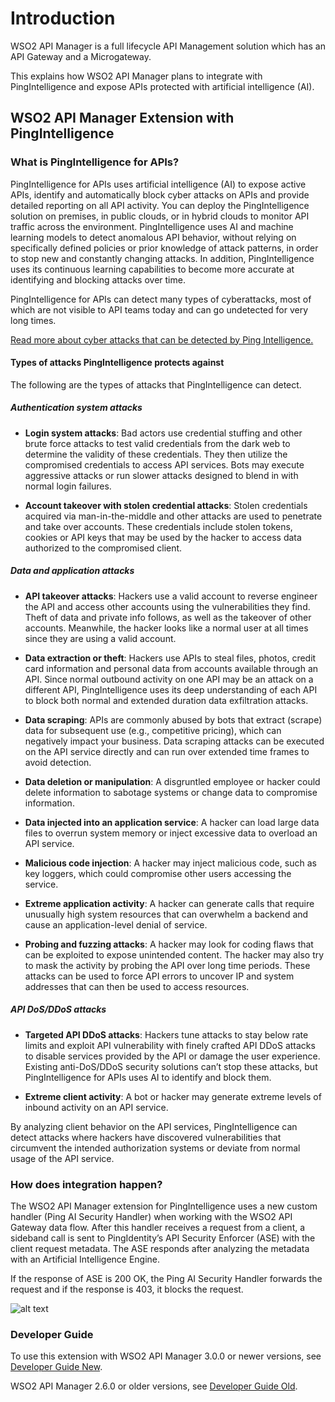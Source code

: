 # Introduction

WSO2 API Manager is a full lifecycle API Management solution which has an API Gateway and a Microgateway.

This explains how WSO2 API Manager plans to integrate with PingIntelligence and expose APIs protected with
artificial intelligence (AI).

## WSO2 API Manager Extension with PingIntelligence

### What is PingIntelligence for APIs?
PingIntelligence for APIs uses artificial intelligence (AI) to expose active APIs, identify and automatically block cyber attacks on APIs and provide detailed reporting on all API activity. You can deploy the PingIntelligence solution on premises, in public clouds, or in hybrid clouds to monitor API traffic across the environment. PingIntelligence uses AI and machine learning models to detect anomalous API behavior, without relying on specifically defined policies or prior knowledge of attack patterns, in order to stop new and constantly changing attacks. In addition, PingIntelligence uses its continuous learning capabilities to become more accurate at identifying and blocking attacks over time.

PingIntelligence for APIs can detect many types of cyberattacks, most of which are not visible to API teams today and can go undetected for very long times.

[Read more about cyber attacks that can be detected by Ping Intelligence.](https://github.com/wso2-extensions/apim-handler-pingai/blob/master/DEVELOPER_GUIDE.md#types-of-attacks-pingintelligence-protects-against)

#### Types of attacks PingIntelligence protects against
The following are the types of attacks that PingIntelligence can detect.

##### Authentication system attacks
 - **Login system attacks**: Bad actors use credential stuffing and other brute force attacks to test valid credentials from the dark web to determine the validity of these credentials. They then utilize the compromised credentials to access API services. Bots may execute aggressive attacks or run slower attacks designed to blend in with normal login failures.

 - **Account takeover with stolen credential attacks**: Stolen credentials acquired via man-in-the-middle and other attacks are used to penetrate and take over accounts. These credentials include stolen tokens, cookies or API keys that may be used by the hacker to access data authorized to the compromised client.

##### Data and application attacks
 - **API takeover attacks**: Hackers use a valid account to reverse engineer the API and access other accounts using the vulnerabilities they find. Theft of data and private info follows, as well as the takeover of other accounts. Meanwhile, the hacker looks like a normal user at all times since they are using a valid account.

 - **Data extraction or theft**: Hackers use APIs to steal files, photos, credit card information and personal data from accounts available through an API. Since normal outbound activity on one API may be an attack on a different API, PingIntelligence uses its deep understanding of each API to block both normal and extended duration data exfiltration attacks.

 - **Data scraping**: APIs are commonly abused by bots that extract (scrape) data for subsequent use (e.g., competitive pricing), which can negatively impact your business. Data scraping attacks can be executed on the API service directly and can run over extended time frames to avoid detection.

 - **Data deletion or manipulation**: A disgruntled employee or hacker could delete information to sabotage systems or change data to compromise information.

 - **Data injected into an application service**: A hacker can load large data files to overrun system memory or inject excessive data to overload an API service.

 - **Malicious code injection**: A hacker may inject malicious code, such as key loggers, which could compromise other users accessing the service.

 - **Extreme application activity**: A hacker can generate calls that require unusually high system resources that can overwhelm a backend and cause an application-level denial of service.

 - **Probing and fuzzing attacks**: A hacker may look for coding flaws that can be exploited to expose unintended content. The hacker may also try to mask the activity by probing the API over long time periods. These attacks can be used to force API errors to uncover IP and system addresses that can then be used to access resources.

##### API DoS/DDoS attacks
 - **Targeted API DDoS attacks**: Hackers tune attacks to stay below rate limits and exploit API vulnerability with finely crafted API DDoS attacks to disable services provided by the API or damage the user experience. Existing anti-DoS/DDoS security solutions can’t stop these attacks, but PingIntelligence for APIs uses AI to identify and block them.

 - **Extreme client activity**: A bot or hacker may generate extreme levels of inbound activity on an API service.


By analyzing client behavior on the API services, PingIntelligence can detect attacks where hackers have discovered vulnerabilities that circumvent the intended authorization systems or deviate from normal usage of the API service.

### How does integration happen?
The WSO2 API Manager extension for PingIntelligence uses a new custom handler (Ping AI Security Handler) when working with the WSO2 API Gateway data flow. After this handler receives a request from a client, a sideband call is sent to PingIdentity’s API Security Enforcer (ASE) with the client request metadata. The ASE responds after analyzing the metadata with an Artificial Intelligence Engine.

If the response of ASE is 200 OK, the Ping AI Security Handler forwards the request and if the response is 403, it blocks the request.

![alt text](https://raw.githubusercontent.com/wso2-extensions/apim-handler-pingai/master/images/architecture.png)





### Developer Guide

To use this extension with WSO2 API Manager 3.0.0 or newer versions, see [Developer Guide New](https://github.com/wso2-extensions/apim-handler-pingai/blob/master/DEVELOPER_GUIDE_NEW.md).

WSO2 API Manager 2.6.0 or older versions, see [Developer Guide Old](https://github.com/wso2-extensions/apim-handler-pingai/blob/master/DEVELOPER_GUIDE_OLD.md).

